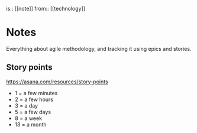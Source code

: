 is:: [[note]]
from:: [[technology]]

# Notes
Everything about agile methodology, and tracking it using epics and stories.

## Story points
https://asana.com/resources/story-points
- 1 = a few minutes
- 2 = a few hours
- 3 = a day
- 5 = a few days
- 8 = a week
- 13 = a month
